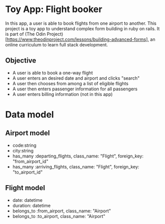 # Toy App: Flight booker

In this app, a user is able to book flights from one airport to another. This project is a toy app to understand complex form building in ruby on rails. It is part of (The Odin Project)[https://www.theodinproject.com/lessons/building-advanced-forms], an online curriculum to learn full stack development. 

## Objective
- A user is able to book a one-way flight
- A user enters an desired date and airport and clicks "search" 
- A user then chooses from among a list of eligible flights
- A user then enters passenger information for all passengers
- A user enters billing information (not in this app)

# Data model

## Airport model
- code:string 
- city:string 
- has_many :departing_flights, class_name: "Flight", foreign_key: "from_airport_id"
- has_many :arriving_flights, class_name: "Flight", foreign_key: "to_airport_id"

## Flight model
- date: datetime
- duration: datetime 
- belongs_to :from_airport, class_name: "Airport"
- belongs_to :to_airport, class_name: "Airport"

